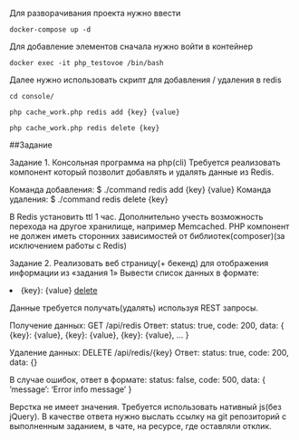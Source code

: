 Для разворачивания проекта нужно ввести

``
docker-compose up -d
``

Для добавление элементов сначала нужно войти в контейнер

``
 docker exec -it php_testovoe /bin/bash
``

Далее нужно использовать скрипт для добавления / удаления в redis

```
cd console/

php cache_work.php redis add {key} {value}

php cache_work.php redis delete {key}
```

##Задание

Задание 1.
Консольная программа на php(cli)
Требуется реализовать компонент который позволит добавлять и удалять данные из Redis.

Команда добавления: $ ./command redis add {key} {value}
Команда удаления: $ ./command redis delete {key}

В Redis установить ttl 1 час. Дополнительно учесть возможность перехода на другое хранилище, например Memcached.
PHP компонент не должен иметь сторонних зависимостей от библиотек(composer)(за исключением работы с Redis)

Задание 2.
Реализовать веб страницу(+ бекенд) для отображения информации из «задания 1»
Вывести список данных в формате:
<li>{key}: {value} <a href=‘#’ class=‘remove’>delete</a></li>

Данные требуется получать(удалять) используя REST запросы.

Получение данных: GET /api/redis
Ответ:
status: true,
code: 200,
data: {
{key}: {value},
{key}: {value},
{key}: {value},
…
}

Удаление данных: DELETE /api/redis/{key}
Ответ:
status: true,
code: 200,
data: {}

В случае ошибок, ответ в формате:
status: false,
code: 500,
data: {
’message’: ‘Error info message’
}

Верстка не имеет значения. Требуется использовать нативный js(без jQuery). В качестве ответа нужно выслать ссылку на git репозиторий с выполненным заданием, в чате, на ресурсе, где оставляли отклик. 